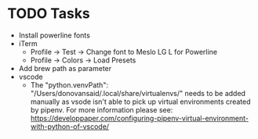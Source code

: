 # TODO Tasks

* Install powerline fonts
* iTerm
    * Profile -> Test -> Change font to Meslo LG L for Powerline
    * Profile -> Colors -> Load Presets
* Add brew path as parameter
* vscode
  * The "python.venvPath": "/Users/donovansaid/.local/share/virtualenvs/" needs to be
  added manually as vsode isn't able to pick up virtual environments created by pipenv.
  For more information please see: https://developpaper.com/configuring-pipenv-virtual-environment-with-python-of-vscode/